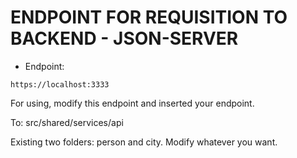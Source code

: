 # ENDPOINT FOR REQUISITION TO BACKEND - JSON-SERVER

-   Endpoint:

```
https://localhost:3333
```

For using, modify this endpoint and inserted your endpoint.

To: src/shared/services/api

Existing two folders: person and city.
Modify whatever you want.
